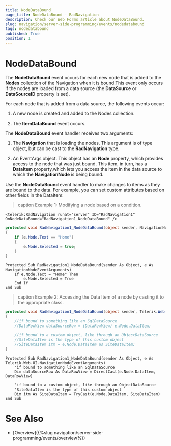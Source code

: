```yaml
---
title: NodeDataBound
page_title: NodeDataBound - RadNavigation
description: Check our Web Forms article about NodeDataBound.
slug: navigation/server-side-programming/events/nodedatabound
tags: nodedatabound
published: True
position: 1
---
```


# NodeDataBound


The **NodeDataBound** event occurs for each new node that is added to the **Nodes** collection of the Navigation when it is bound.This event only occurs if the nodes are loaded from a data source (the **DataSource** or **DataSourceID** property is set).

For each node that is added from a data source, the following events occur:

1. A new node is created and added to the Nodes collection.

1. The **ItemDataBound** event occurs.

The **NodeDataBound** event handler receives two arguments:

1. The **Navigation** that is loading the nodes. This argument is of type object, but can be cast to the **RadNavigation** type.

1. An EventArgs object. This object has an **Node** property, which provides access to the node that was just bound. This item, in turn, has a **DataItem** property,which lets you access the item in the data source to which the **NavigationNode** is being bound.

Use the **NodeDataBound** event handler to make changes to items as they are bound to the data. For example, you can set custom attributes based on other fields in the DataItem:

>caption Example 1: Modifying a node based on a condition.

````ASPNET
<telerik:RadNavigation runat="server" ID="RadNavigation1" OnNodeDataBound="RadNavigation1_NodeDataBound" />
````

````C#
protected void RadNavigation1_NodeDataBound(object sender, NavigationNodeEventArguments e)
{
	if (e.Node.Text == "Home")
	{
		e.Node.Selected = true;
	}
}
````
````VB.NET
Protected Sub RadNavigation1_NodeDataBound(sender As Object, e As NavigationNodeEventArguments)
	If e.Node.Text = "Home" Then
		e.Node.Selected = True
	End If
End Sub
````

>caption Example 2: Accessing the Data Item of a node by casting it to the appropriate class.

````C#
protected void RadNavigation1_NodeDataBound(object sender, Telerik.Web.UI.NavigationNodeEventArguments e)
{
	//if bound to something like an SqlDataSource
    //DataRowView dataSourceRow = (DataRowView) e.Node.DataItem;

	//if bound to a custom object, like through an ObjectDataSource
	//SiteDataItem is the type of this custom object
    //SiteDataItem itm = e.Node.DataItem as SiteDataItem;
}
````
````VB
Protected Sub RadNavigation1_NodeDataBound(sender As Object, e As Telerik.Web.UI.NavigationNodeEventArguments)
	'if bound to something like an SqlDataSource
	Dim dataSourceRow As DataRowView = DirectCast(e.Node.DataItem, DataRowView)

	'if bound to a custom object, like through an ObjectDataSource
	'SiteDataItem is the type of this custom object
	Dim itm As SiteDataItem = TryCast(e.Node.DataItem, SiteDataItem)
End Sub
````


# See Also

 * [Overview]({%slug navigation/server-side-programming/events/overview%})
